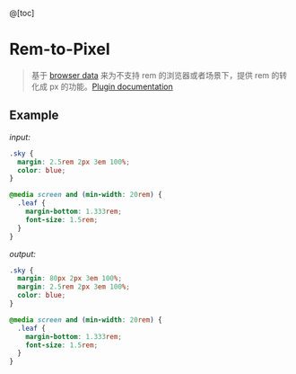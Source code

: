 @[toc]

# Rem-to-Pixel

> 基于 <a href="http://caniuse.com/rem">browser data</a> 来为不支持 rem 的浏览器或者场景下，提供 rem 的转化成 px 的功能。</a><a href="https://github.com/robwierzbowski/node-pixrem" class="link-ul">Plugin documentation</a>

## Example

*input:*
```css
.sky {
  margin: 2.5rem 2px 3em 100%;
  color: blue;
}

@media screen and (min-width: 20rem) {
  .leaf {
    margin-bottom: 1.333rem;
    font-size: 1.5rem;
  }
}
```

*output:*
```css
.sky {
  margin: 80px 2px 3em 100%;
  margin: 2.5rem 2px 3em 100%;
  color: blue;
}

@media screen and (min-width: 20rem) {
  .leaf {
    margin-bottom: 1.333rem;
    font-size: 1.5rem;
  }
}
```